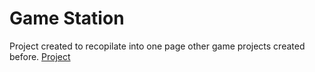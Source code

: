 # Game Station

Project created to recopilate into one page other game projects
created before.
<a target="_blank" href="https://amvasgamestation.netlify.app/"> Project </a>
